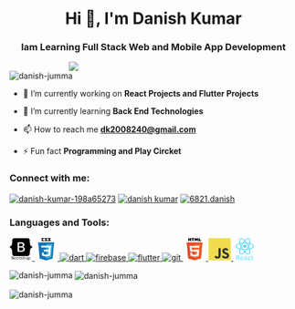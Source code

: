
<h1 align="center">Hi 👋, I'm Danish Kumar</h1>
<h3 align="center">Iam Learning Full Stack Web and Mobile App Development</h3>
<img src="https://cdn.dribbble.com/users/1162077/screenshots/3848914/programmer.gif" width= "400" align="right"/>

<p align="left"> <img src="https://komarev.com/ghpvc/?username=danish-jumma&label=Profile%20views&color=0e75b6&style=flat" alt="danish-jumma" /> </p>

- 🔭 I’m currently working on **React Projects and Flutter Projects**

- 🌱 I’m currently learning **Back End Technologies**

- 📫 How to reach me **dk2008240@gmail.com**

- ⚡ Fun fact **Programming and Play Circket**

<h3 align="left">Connect with me:</h3>
<p align="left">
<a href="https://linkedin.com/in/danish-kumar-198a65273" target="blank"><img align="center" src="https://raw.githubusercontent.com/rahuldkjain/github-profile-readme-generator/master/src/images/icons/Social/linked-in-alt.svg" alt="danish-kumar-198a65273" height="30" width="40" /></a>
<a href="https://fb.com/danish kumar" target="blank"><img align="center" src="https://raw.githubusercontent.com/rahuldkjain/github-profile-readme-generator/master/src/images/icons/Social/facebook.svg" alt="danish kumar" height="30" width="40" /></a>
<a href="https://instagram.com/6821.danish" target="blank"><img align="center" src="https://raw.githubusercontent.com/rahuldkjain/github-profile-readme-generator/master/src/images/icons/Social/instagram.svg" alt="6821.danish" height="30" width="40" /></a>
</p>

<h3 align="left">Languages and Tools:</h3>
<p align="left"> <a href="https://getbootstrap.com" target="_blank" rel="noreferrer"> <img src="https://raw.githubusercontent.com/devicons/devicon/master/icons/bootstrap/bootstrap-plain-wordmark.svg" alt="bootstrap" width="40" height="40"/> </a> <a href="https://www.w3schools.com/css/" target="_blank" rel="noreferrer"> <img src="https://raw.githubusercontent.com/devicons/devicon/master/icons/css3/css3-original-wordmark.svg" alt="css3" width="40" height="40"/> </a> <a href="https://dart.dev" target="_blank" rel="noreferrer"> <img src="https://www.vectorlogo.zone/logos/dartlang/dartlang-icon.svg" alt="dart" width="40" height="40"/> </a> <a href="https://firebase.google.com/" target="_blank" rel="noreferrer"> <img src="https://www.vectorlogo.zone/logos/firebase/firebase-icon.svg" alt="firebase" width="40" height="40"/> </a> <a href="https://flutter.dev" target="_blank" rel="noreferrer"> <img src="https://www.vectorlogo.zone/logos/flutterio/flutterio-icon.svg" alt="flutter" width="40" height="40"/> </a> <a href="https://git-scm.com/" target="_blank" rel="noreferrer"> <img src="https://www.vectorlogo.zone/logos/git-scm/git-scm-icon.svg" alt="git" width="40" height="40"/> </a> <a href="https://www.w3.org/html/" target="_blank" rel="noreferrer"> <img src="https://raw.githubusercontent.com/devicons/devicon/master/icons/html5/html5-original-wordmark.svg" alt="html5" width="40" height="40"/> </a> <a href="https://developer.mozilla.org/en-US/docs/Web/JavaScript" target="_blank" rel="noreferrer"> <img src="https://raw.githubusercontent.com/devicons/devicon/master/icons/javascript/javascript-original.svg" alt="javascript" width="40" height="40"/> </a>  <a href="https://reactjs.org/" target="_blank" rel="noreferrer"> <img src="https://raw.githubusercontent.com/devicons/devicon/master/icons/react/react-original-wordmark.svg" alt="react" width="40" height="40"/> </a> </p>

<p><img align="left" src="https://github-readme-stats.vercel.app/api/top-langs?username=danish-jumma&show_icons=true&locale=en&layout=compact" alt="danish-jumma" /></p>

<p>&nbsp;<img align="center" src="https://github-readme-stats.vercel.app/api?username=danish-jumma&show_icons=true&locale=en" alt="danish-jumma" /></p>

<p><img align="center" src="https://github-readme-streak-stats.herokuapp.com/?user=danish-jumma&" alt="danish-jumma" /></p>
